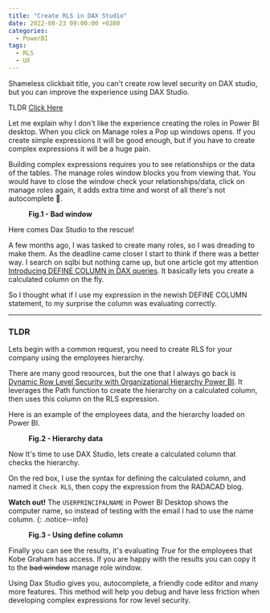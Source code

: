 ```yaml
---
title: "Create RLS in DAX Studio"
date: 2022-08-23 09:00:00 +0200
categories:
  - PowerBI
tags:
  - RLS
  - UX
---
```


Shameless clickbait title, you can't create row level security on DAX studio, but you can improve the experience using DAX Studio.

TLDR [Click Here](#TLDR)

Let me explain why I don't like the experience creating the roles in Power BI desktop. When you click on Manage roles a Pop up windows opens.
If you create simple expressions it will be good enough, but if you have to create complex expressions it will be a huge pain.

Building complex expressions requires you to see relationships or the data of the tables. The manage roles window blocks you from viewing that. You would have to close the window check your relationships/data, click on manage roles again, it adds extra time and worst of all there's not autocomplete 🤬.

<figure> 
<a href="{{ site.url }}{{ site.baseurl }}/assets/images/manage-roles-window.jpg">
<img src="{{ site.url }}{{ site.baseurl }}/assets/images/manage-roles-window.jpg" alt="">
</a>

<figcaption><b>Fig.1 - Bad window</b></figcaption>

</figure>

Here comes Dax Studio to the rescue!

A few months ago, I was tasked to create many roles, so I was dreading to make them. As the deadline came closer I start to think if there was a better way. I search on sqlbi but nothing came up, but one article got my attention [Introducing DEFINE COLUMN in DAX queries](https://www.sqlbi.com/articles/introducing-define-column-in-dax-queries/ "Introducing DEFINE COLUMN in DAX queries"). It basically lets you create a calculated column on the fly.

So I thought what if I use my expression in the newish DEFINE COLUMN statement, to my surprise the column was evaluating correctly.

---

### <a name="TLDR"></a>TLDR

Lets begin with a common request, you need to create RLS for your company using the employees hierarchy.

There are many good resources, but the one that I always go back is [Dynamic Row Level Security with Organizational Hierarchy Power BI](https://radacad.com/dynamic-row-level-security-with-organizational-hierarchy-power-bi "Dynamic Row Level Security with Organizational Hierarchy Power BI").
It leverages the Path function to create the hierarchy on a calculated column, then uses this column on the RLS expression.

Here is an example of the employees data, and the hierarchy loaded on Power BI.

<figure> 
<a href="{{ site.url }}{{ site.baseurl }}/assets/images/hierarchy-data.jpg">
<img src="{{ site.url }}{{ site.baseurl }}/assets/images/hierarchy-data.jpg" alt="">
</a>
<figcaption>
<b>Fig.2 - Hierarchy data</b>
</figcaption>
</figure>

Now It's time to use DAX Studio, lets create a calculated column that checks the hierarchy.

On the red box, I use the syntax for defining the calculated column, and named it `Check RLS`, then copy the expression from the RADACAD blog.

**Watch out!** The `USERPRINCIPALNAME` in Power BI Desktop shows the computer name, so instead of testing with the email I had to use the name column.
{: .notice--info}

<figure> 
<a href="{{ site.url }}{{ site.baseurl }}/assets/images/using-define-column.jpg">
<img src="{{ site.url }}{{ site.baseurl }}/assets/images/using-define-column.jpg" alt="">
</a>
<figcaption><b>Fig.3 - Using define column</b></figcaption>

</figure>

Finally you can see the results, it's evaluating _True_ for the employees that Kobe Graham has access. If you are happy with the results you can copy it to the <strike>bad window</strike> manage role window.

Using Dax Studio gives you, autocomplete, a friendly code editor and many more features. This method will help you debug and have less friction when developing complex expressions for row level security.
